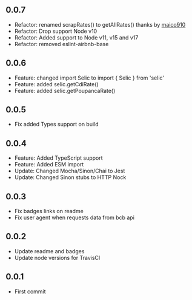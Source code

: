 ## 0.0.7
+ Refactor: renamed scrapRates() to getAllRates() thanks by [maico910](https://github.com/caio-ribeiro-pereira/selic/pull/5)
+ Refactor: Drop support Node v10
+ Refactor: Added support to Node v11, v15 and v17
+ Refactor: removed eslint-airbnb-base

## 0.0.6
+ Feature: changed import Selic to import { Selic } from 'selic'
+ Feature: added selic.getCdiRate()
+ Feature: added selic.getPoupancaRate()

## 0.0.5
+ Fix added Types support on build

## 0.0.4
+ Feature: Added TypeScript support
+ Feature: Added ESM import
+ Update: Changed Mocha/Sinon/Chai to Jest
+ Update: Changed Sinon stubs to HTTP Nock

## 0.0.3
+ Fix badges links on readme
+ Fix user agent when requests data from bcb api

## 0.0.2
+ Update readme and badges
+ Update node versions for TravisCI

## 0.0.1
+ First commit
